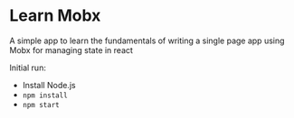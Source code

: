 # Learn Mobx

A simple app to learn the fundamentals of writing a single page app using Mobx for managing state in react

Initial run:

* Install Node.js
* `npm install`
* `npm start`